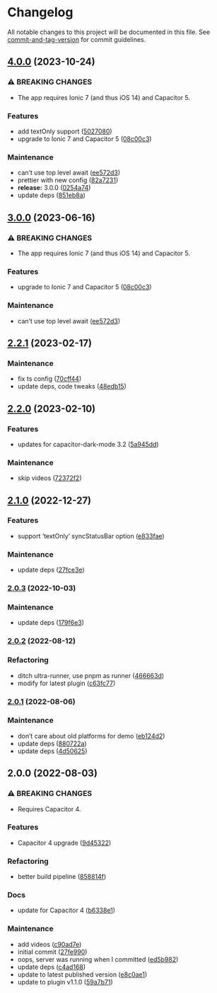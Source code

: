 # Changelog

All notable changes to this project will be documented in this file. See [commit-and-tag-version](https://github.com/absolute-version/commit-and-tag-version) for commit guidelines.

## [4.0.0](https://github.com/aparajita/capacitor-dark-mode-demo/compare/v2.2.1...v4.0.0) (2023-10-24)


### ⚠ BREAKING CHANGES

* The app requires Ionic 7 (and thus iOS 14) and Capacitor 5.

### Features

* add textOnly support ([5027080](https://github.com/aparajita/capacitor-dark-mode-demo/commit/50270801a7a956484a9ebadba94537addf7f4c14))
* upgrade to Ionic 7 and Capacitor 5 ([08c00c3](https://github.com/aparajita/capacitor-dark-mode-demo/commit/08c00c389de62b4f3ff8fc4459f16b00d76d434f))


### Maintenance

* can’t use top level await ([ee572d3](https://github.com/aparajita/capacitor-dark-mode-demo/commit/ee572d3cb86be54af3940a32743afb312e66838a))
* prettier with new config ([82a7231](https://github.com/aparajita/capacitor-dark-mode-demo/commit/82a7231f46736dec5b6670c148cfa2954f86af2e))
* **release:** 3.0.0 ([0254a74](https://github.com/aparajita/capacitor-dark-mode-demo/commit/0254a74aedb7cdcbe2881649c512dc1fe0997716))
* update deps ([851eb8a](https://github.com/aparajita/capacitor-dark-mode-demo/commit/851eb8a52a6a124963c054332242dad759098f15))

## [3.0.0](https://github.com/aparajita/capacitor-dark-mode-demo/compare/v2.2.1...v3.0.0) (2023-06-16)


### ⚠ BREAKING CHANGES

* The app requires Ionic 7 (and thus iOS 14) and Capacitor 5.

### Features

* upgrade to Ionic 7 and Capacitor 5 ([08c00c3](https://github.com/aparajita/capacitor-dark-mode-demo/commit/08c00c389de62b4f3ff8fc4459f16b00d76d434f))


### Maintenance

* can’t use top level await ([ee572d3](https://github.com/aparajita/capacitor-dark-mode-demo/commit/ee572d3cb86be54af3940a32743afb312e66838a))

## [2.2.1](https://github.com/aparajita/capacitor-dark-mode-demo/compare/v2.2.0...v2.2.1) (2023-02-17)


### Maintenance

* fix ts config ([70cff44](https://github.com/aparajita/capacitor-dark-mode-demo/commit/70cff44717595b8e6f2de9c441e06ddafe04ad58))
* update deps, code tweaks ([48edb15](https://github.com/aparajita/capacitor-dark-mode-demo/commit/48edb152afb80d725c62c3233afb53d93b338699))

## [2.2.0](https://github.com/aparajita/capacitor-dark-mode-demo/compare/v2.1.0...v2.2.0) (2023-02-10)


### Features

* updates for capacitor-dark-mode 3.2 ([5a945dd](https://github.com/aparajita/capacitor-dark-mode-demo/commit/5a945dd243aabac9b06e4c5ea9cf168e4bc52ad9))


### Maintenance

* skip videos ([72372f2](https://github.com/aparajita/capacitor-dark-mode-demo/commit/72372f20b2ca323f4021cf2bca5400271c582790))

## [2.1.0](https://github.com/aparajita/capacitor-dark-mode-demo/compare/v2.0.3...v2.1.0) (2022-12-27)


### Features

* support ‘textOnly’ syncStatusBar option ([e833fae](https://github.com/aparajita/capacitor-dark-mode-demo/commit/e833faec4fe4e47a11800e19c2ad5a4ebee3af37))


### Maintenance

* update deps ([27fce3e](https://github.com/aparajita/capacitor-dark-mode-demo/commit/27fce3e4e1c09bccc26b8c70f7e04453f11d27d6))

### [2.0.3](https://github.com/aparajita/capacitor-dark-mode-demo/compare/v2.0.2...v2.0.3) (2022-10-03)


### Maintenance

* update deps ([179f6e3](https://github.com/aparajita/capacitor-dark-mode-demo/commit/179f6e374b51b1ef93d2044748a8326b92a2548f))

### [2.0.2](https://github.com/aparajita/capacitor-dark-mode-demo/compare/v2.0.1...v2.0.2) (2022-08-12)


### Refactoring

* ditch ultra-runner, use pnpm as runner ([466663d](https://github.com/aparajita/capacitor-dark-mode-demo/commit/466663da6cb0ed53e6ebc21516ee5107c7d6157d))
* modify for latest plugin ([c63fc77](https://github.com/aparajita/capacitor-dark-mode-demo/commit/c63fc7724a496b581730d58448f6318e6513af4e))

### [2.0.1](https://github.com/aparajita/capacitor-dark-mode-demo/compare/v2.0.0...v2.0.1) (2022-08-06)


### Maintenance

* don’t care about old platforms for demo ([eb124d2](https://github.com/aparajita/capacitor-dark-mode-demo/commit/eb124d2bbb173541c1df0bd0c8b4f0bf6050f820))
* update deps ([880722a](https://github.com/aparajita/capacitor-dark-mode-demo/commit/880722a2abc519701802877500805b5823b2702b))
* update deps ([4d50625](https://github.com/aparajita/capacitor-dark-mode-demo/commit/4d50625e656644989744d67a3d0b76be1bd3c243))

## 2.0.0 (2022-08-03)


### ⚠ BREAKING CHANGES

* Requires Capacitor 4.

### Features

* Capacitor 4 upgrade ([9d45322](https://github.com/aparajita/capacitor-dark-mode-demo/commit/9d453221ed96eb29d69e600bc170baa84bd162ee))


### Refactoring

* better build pipeline ([858814f](https://github.com/aparajita/capacitor-dark-mode-demo/commit/858814f4d46e61f26a32915955e25ca63eebd1d4))


### Docs

* update for Capacitor 4 ([b6338e1](https://github.com/aparajita/capacitor-dark-mode-demo/commit/b6338e1515c1cf1c656c992265a3fa8d2d93d84f))


### Maintenance

* add videos ([c90ad7e](https://github.com/aparajita/capacitor-dark-mode-demo/commit/c90ad7ed16d3d76a1011ae8e6bb380a80d7aca3d))
* initial commit ([27fe990](https://github.com/aparajita/capacitor-dark-mode-demo/commit/27fe9900df8ae565a04bac7fb1d1442a171dcbfa))
* oops, server was running when I committed ([ed5b982](https://github.com/aparajita/capacitor-dark-mode-demo/commit/ed5b982afaf4dab304c42c8961884d0fa6f482d8))
* update deps ([c4ad168](https://github.com/aparajita/capacitor-dark-mode-demo/commit/c4ad168726f28b00df0d6e9b9daf4e1b7b8c1d56))
* update to latest published version ([e8c0ae1](https://github.com/aparajita/capacitor-dark-mode-demo/commit/e8c0ae1ef6e1a421600b78b42b29c72474b4fb14))
* update to plugin v1.1.0 ([59a7b71](https://github.com/aparajita/capacitor-dark-mode-demo/commit/59a7b715a9175ae875e8619f1a1e02eb15d054a9))
